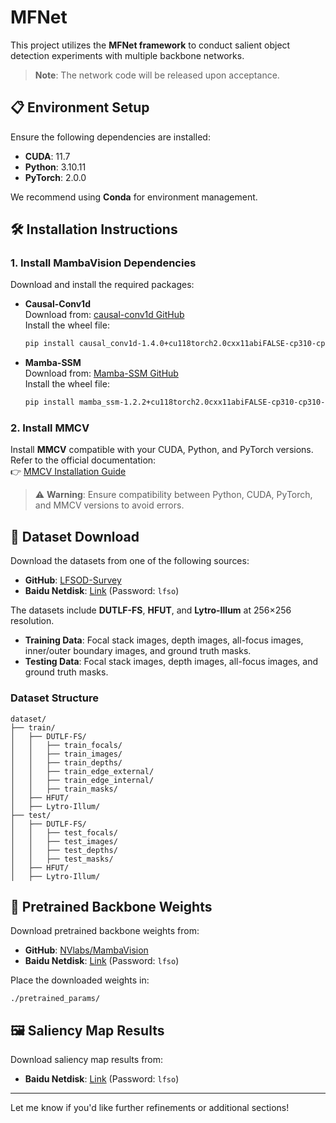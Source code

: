 # MFNet

This project utilizes the **MFNet framework** to conduct salient object detection experiments with multiple backbone networks.

> **Note**: The network code will be released upon acceptance.

## 📋 Environment Setup

Ensure the following dependencies are installed:

- **CUDA**: 11.7
- **Python**: 3.10.11
- **PyTorch**: 2.0.0

We recommend using **Conda** for environment management.

## 🛠 Installation Instructions

### 1. Install MambaVision Dependencies

Download and install the required packages:

- **Causal-Conv1d**  
  Download from: [causal-conv1d GitHub](https://github.com/Dao-AILab/causal-conv1d/releases)  
  Install the wheel file:
  ```bash
  pip install causal_conv1d-1.4.0+cu118torch2.0cxx11abiFALSE-cp310-cp310-linux_x86_64.whl
  ```

- **Mamba-SSM**  
  Download from: [Mamba-SSM GitHub](https://github.com/state-spaces/mamba/releases/tag/v1.2.2)  
  Install the wheel file:
  ```bash
  pip install mamba_ssm-1.2.2+cu118torch2.0cxx11abiFALSE-cp310-cp310-linux_x86_64.whl
  ```

### 2. Install MMCV

Install **MMCV** compatible with your CUDA, Python, and PyTorch versions. Refer to the official documentation:  
👉 [MMCV Installation Guide](https://mmcv.readthedocs.io/zh-cn/latest/get_started/installation.html)

> ⚠️ **Warning**: Ensure compatibility between Python, CUDA, PyTorch, and MMCV versions to avoid errors.

## 📂 Dataset Download

Download the datasets from one of the following sources:  
- **GitHub**: [LFSOD-Survey](https://github.com/kerenfu/LFSOD-Survey)  
- **Baidu Netdisk**: [Link](https://pan.baidu.com/s/1WAFxO8qmeQuTSuDnlOmGGg?pwd=lfso) (Password: `lfso`)

The datasets include **DUTLF-FS**, **HFUT**, and **Lytro-Illum** at 256×256 resolution.  
- **Training Data**: Focal stack images, depth images, all-focus images, inner/outer boundary images, and ground truth masks.  
- **Testing Data**: Focal stack images, depth images, all-focus images, and ground truth masks.

### Dataset Structure

```
dataset/
├── train/
│   ├── DUTLF-FS/
│   │   ├── train_focals/
│   │   ├── train_images/
│   │   ├── train_depths/
│   │   ├── train_edge_external/
│   │   ├── train_edge_internal/
│   │   ├── train_masks/
│   ├── HFUT/
│   ├── Lytro-Illum/
├── test/
│   ├── DUTLF-FS/
│   │   ├── test_focals/
│   │   ├── test_images/
│   │   ├── test_depths/
│   │   ├── test_masks/
│   ├── HFUT/
│   ├── Lytro-Illum/
```

## 🔗 Pretrained Backbone Weights

Download pretrained backbone weights from:  
- **GitHub**: [NVlabs/MambaVision](https://github.com/NVlabs/MambaVision)  
- **Baidu Netdisk**: [Link](https://pan.baidu.com/s/1WB1yp5x4vdEvBMDBGWkkPg?pwd=lfso) (Password: `lfso`)

Place the downloaded weights in:  
```
./pretrained_params/
```

## 🖼️ Saliency Map Results

Download saliency map results from:  
- **Baidu Netdisk**: [Link](https://pan.baidu.com/s/12YRAm2zYIELGmf6KskhUxA?pwd=lfso) (Password: `lfso`)

---

Let me know if you'd like further refinements or additional sections!